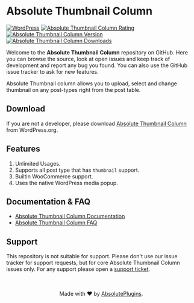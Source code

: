 # Absolute Thumbnail Column

[![WordPress](https://img.shields.io/wordpress/v/absolute-thumbnail-column.svg?label=WordPress&style=flat-square)](https://wordpress.org/plugins/absolute-thumbnail-column/)
[![Absolute Thumbnail Column Rating](https://img.shields.io/wordpress/plugin/r/absolute-thumbnail-column?label=Rating&style=flat-square)](https://wordpress.org/plugins/absolute-thumbnail-column/)
[![Absolute Thumbnail Column Version](https://img.shields.io/wordpress/plugin/v/absolute-thumbnail-column.svg?label=Version&style=flat-square)](https://wordpress.org/plugins/absolute-thumbnail-column/)
[![Absolute Thumbnail Column Downloads](https://img.shields.io/wordpress/plugin/dt/absolute-thumbnail-column?label=Downloads&style=flat-square)](https://wordpress.org/plugins/absolute-thumbnail-column/)

Welcome to the **Absolute Thumbnail Column** repository on GitHub.
Here you can browse the source, look at open issues and keep track of development and report any bug you found.
You can also use the GitHub issue tracker to ask for new features.

Absolute Thumbnail column allows you to upload, select and change thumbnail on any post-types right from the post table.

## Download

If you are not a developer, please download [Absolute Thumbnail Column](https://wordpress.org/plugins/absolute-thumbnail-column/) from WordPress.org.

## Features

1. Unlimited Usages.
2. Supports all post type that has `thumbnail` support.
3. Builtin WooCommerce support.
4. Uses the native WordPress media popup.

## Documentation & FAQ
* [Absolute Thumbnail Column Documentation](https://go.absoluteplugins.com/goto/docs/absolute-thumbnail-column)
* [Absolute Thumbnail Column FAQ](https://go.absoluteplugins.com/goto/faq/absolute-thumbnail-column)

## Support
This repository is not suitable for support.
Please don't use our issue tracker for support requests,
but for core Absolute Thumbnail Column issues only.
For any support please open a [support ticket](https://go.absoluteplugins.com/goto/support/absolute-thumbnail-column).

[comment]: <> (Support requests in issues on this repository will be closed on sight.)

<p style="text-align: center">
    <br/><br/>
    Made with ❤️ by <a href="https://absoluteplugins.com/">AbsolutePlugins</a>.
</p>
